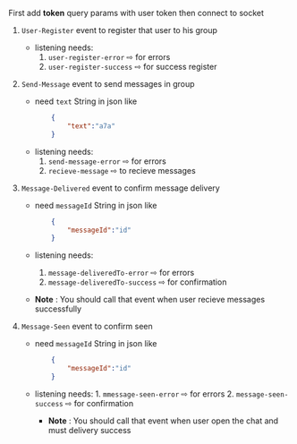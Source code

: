 First add **token** query params with user token
then connect to socket


1. ```User-Register``` event to register that user to his group
    - listening needs:
       1. ```user-register-error``` ⇨ for errors
       2. ```user-register-success``` ⇨ for success register

2. ```Send-Message``` event to send messages in group 
    - need ```text``` String in json like 
        ```json
            {
                "text":"a7a"
            }
        ```
    - listening needs:
        1. ```send-message-error``` ⇨ for errors
        2. ```recieve-message``` ⇨ to recieve messages 
3. ```Message-Delivered``` event to confirm message delivery 
    - need ```messageId``` String in json like 
        ```json
            {
                "messageId":"id"
            }
        ```
    - listening needs:
        1. ```message-deliveredTo-error``` ⇨ for errors
        2. ```message-deliveredTo-success``` ⇨ for confirmation 

    - **Note** : You should call that event when user recieve messages successfully

4. ```Message-Seen``` event to confirm seen
    - need ```messageId``` String in json like 
        ```json
            {
                "messageId":"id"
            }
        ```
    - listening needs:
            1. ```mmessage-seen-error``` ⇨ for errors
            2. ```message-seen-success``` ⇨ for confirmation

        - **Note** : You should call that event when user open the chat and must delivery success